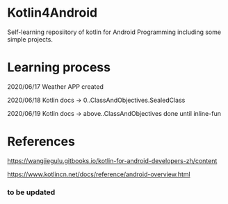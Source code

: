 # Kotlin4Android
Self-learning reposiitory of kotlin for Android Programming including some simple projects.

# Learning process
2020/06/17 Weather APP created

2020/06/18 Kotlin docs -> 0..ClassAndObjectives.SealedClass

2020/06/19 Kotlin docs -> above..ClassAndObjectives done until inline-fun

# References
https://wangjiegulu.gitbooks.io/kotlin-for-android-developers-zh/content

https://www.kotlincn.net/docs/reference/android-overview.html

### to be updated

